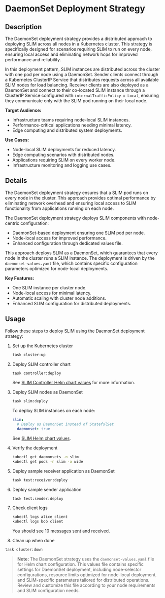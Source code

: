 # DaemonSet Deployment Strategy

## Description

The DaemonSet deployment strategy provides a distributed approach to deploying SLIM across all nodes in a Kubernetes cluster. This strategy is specifically designed for scenarios requiring SLIM to run on every node, ensuring local access and eliminating network hops for improved performance and reliability.

In this deployment pattern, SLIM instances are distributed across the cluster with one pod per node using a DaemonSet. Sender clients connect through a Kubernetes ClusterIP Service that distributes requests across all available SLIM nodes for load balancing. Receiver clients are also deployed as a DaemonSet and connect to their co-located SLIM instance through a ClusterIP Service configured with `internalTrafficPolicy = Local`, ensuring they communicate only with the SLIM pod running on their local node.

**Target Audience:**

- Infrastructure teams requiring node-local SLIM instances.
- Performance-critical applications needing minimal latency.
- Edge computing and distributed system deployments.

**Use Cases:**

- Node-local SLIM deployments for reduced latency.
- Edge computing scenarios with distributed nodes.
- Applications requiring SLIM on every worker node.
- Infrastructure monitoring and logging use cases.

## Details

The DaemonSet deployment strategy ensures that a SLIM pod runs on every node in the cluster. This approach provides optimal performance by eliminating network overhead and ensuring local access to SLIM functionality from applications running on each node.

The DaemonSet deployment strategy deploys SLIM components with node-centric configuration:

- DaemonSet-based deployment ensuring one SLIM pod per node.
- Node-local access for improved performance.
- Enhanced configuration through dedicated values file.

This approach deploys SLIM as a DaemonSet, which guarantees that every node in the cluster runs a SLIM instance. The deployment is driven by the `daemonset-values.yaml` file, which contains specific configuration parameters optimized for node-local deployments.

**Key Features:**

- One SLIM instance per cluster node.
- Node-local access for minimal latency.
- Automatic scaling with cluster node additions.
- Enhanced SLIM configuration for distributed deployments.

## Usage

Follow these steps to deploy SLIM using the DaemonSet deployment strategy:

1. Set up the Kubernetes cluster

    ```bash
    task cluster:up
    ```

1. Deploy SLIM controller chart

    ```bash
    task controller:deploy
    ```

    See [SLIM Controller Helm chart values](controller-values.yaml) for more information.

1. Deploy SLIM nodes as DaemonSet

    ```bash
    task slim:deploy
    ```

    To deploy SLIM instances on each node:

    ```yaml
    slim:
      # Deploy as DaemonSet instead of StatefulSet
      daemonset: true
    ```

    See [SLIM Helm chart values](daemonset-values.yaml).

1. Verify the deployment

    ```bash
    kubectl get daemonsets -n slim
    kubectl get pods -n slim -o wide
    ```

1. Deploy sample receiver application as DaemonSet

    ```bash
    task test:receiver:deploy
    ```

1. Deploy sample sender application

    ```bash
    task test:sender:deploy
    ```

1. Check client logs

    ```bash
    kubectl logs alice client
    kubectl logs bob client
    ```

    You should see 10 messages sent and received.

1. Clean up when done

```bash
task cluster:down
```

> **Note:** The DaemonSet strategy uses the `daemonset-values.yaml` file for Helm chart configuration. This values file contains specific settings for DaemonSet deployment, including node-selector configurations, resource limits optimized for node-local deployment, and SLIM-specific parameters tailored for distributed operations. Review and customize this file according to your node requirements and SLIM configuration needs.
